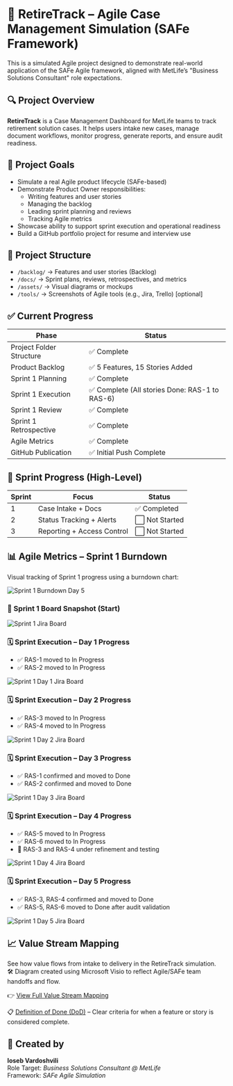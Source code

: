 # 🧩 RetireTrack – Agile Case Management Simulation (SAFe Framework)

This is a simulated Agile project designed to demonstrate real-world application of the SAFe Agile framework, aligned with MetLife’s "Business Solutions Consultant" role expectations.

## 🔍 Project Overview

**RetireTrack** is a Case Management Dashboard for MetLife teams to track retirement solution cases. It helps users intake new cases, manage document workflows, monitor progress, generate reports, and ensure audit readiness.

## 🧠 Project Goals

- Simulate a real Agile product lifecycle (SAFe-based)
- Demonstrate Product Owner responsibilities:
  - Writing features and user stories
  - Managing the backlog
  - Leading sprint planning and reviews
  - Tracking Agile metrics
- Showcase ability to support sprint execution and operational readiness
- Build a GitHub portfolio project for resume and interview use

## 📂 Project Structure

- `/backlog/` → Features and user stories (Backlog)
- `/docs/` → Sprint plans, reviews, retrospectives, and metrics
- `/assets/` → Visual diagrams or mockups
- `/tools/` → Screenshots of Agile tools (e.g., Jira, Trello) [optional]

## ✅ Current Progress

| Phase                  | Status                                           |
|------------------------|--------------------------------------------------|
| Project Folder Structure | ✅ Complete                                     |
| Product Backlog        | ✅ 5 Features, 15 Stories Added                   |
| Sprint 1 Planning      | ✅ Complete                                      |
| Sprint 1 Execution     | ✅ Complete (All stories Done: RAS-1 to RAS-6)   |
| Sprint 1 Review        | ✅ Complete                                      |
| Sprint 1 Retrospective | ✅ Complete                                      |
| Agile Metrics          | ✅ Complete                                      |
| GitHub Publication     | ✅ Initial Push Complete                         |

## 📆 Sprint Progress (High-Level)

| Sprint | Focus                         | Status        |
|--------|-------------------------------|---------------|
| 1      | Case Intake + Docs            | ✅ Completed   |
| 2      | Status Tracking + Alerts      | ⬜ Not Started |
| 3      | Reporting + Access Control    | ⬜ Not Started |

## 📊 Agile Metrics – Sprint 1 Burndown

Visual tracking of Sprint 1 progress using a burndown chart:

![Sprint 1 Burndown Day 5](assets/metrics/sprint1_burndown_day5.png)

### 🧩 Sprint 1 Board Snapshot (Start)  
![Sprint 1 Jira Board](assets/board-screenshots/sprint1_board_start_jira.png)

### 🗓️ Sprint Execution – Day 1 Progress
- ✅ RAS-1 moved to In Progress
- ✅ RAS-2 moved to In Progress

![Sprint 1 Day 1 Jira Board](assets/board-screenshots/sprint1_day1_jira.png)

### 🗓️ Sprint Execution – Day 2 Progress
- ✅ RAS-3 moved to In Progress
- ✅ RAS-4 moved to In Progress

![Sprint 1 Day 2 Jira Board](assets/board-screenshots/sprint1_day2_jira.png)

### 🗓️ Sprint Execution – Day 3 Progress
- ✅ RAS-1 confirmed and moved to Done
- ✅ RAS-2 confirmed and moved to Done

![Sprint 1 Day 3 Jira Board](assets/board-screenshots/sprint1_day3_jira.png)

### 🗓️ Sprint Execution – Day 4 Progress
- ✅ RAS-5 moved to In Progress
- ✅ RAS-6 moved to In Progress
- 🔄 RAS-3 and RAS-4 under refinement and testing

![Sprint 1 Day 4 Jira Board](assets/board-screenshots/sprint1_day4_jira.png)

### 🗓️ Sprint Execution – Day 5 Progress
- ✅ RAS-3, RAS-4 confirmed and moved to Done
- ✅ RAS-5, RAS-6 moved to Done after audit validation

![Sprint 1 Day 5 Jira Board](assets/board-screenshots/sprint1_day5_jira.png)

## 📈 Value Stream Mapping

See how value flows from intake to delivery in the RetireTrack simulation.  
🛠️ Diagram created using Microsoft Visio to reflect Agile/SAFe team handoffs and flow.

👉 [View Full Value Stream Mapping](docs/value_stream_mapping_retiretrack.md)

📋 [Definition of Done (DoD)](docs/definition_of_done.md) – Clear criteria for when a feature or story is considered complete.

## 👤 Created by

**Ioseb Vardoshvili**  
Role Target: *Business Solutions Consultant @ MetLife*  
Framework: *SAFe Agile Simulation*
